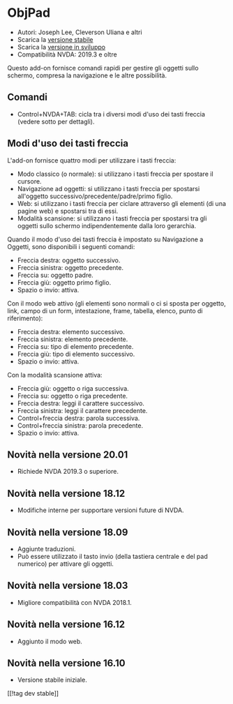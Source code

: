 # ObjPad #

* Autori: Joseph Lee, Cleverson Uliana e altri
* Scarica la [versione stabile][1]
* Scarica la [versione in sviluppo][2]
* Compatibilità NVDA: 2019.3 e oltre

Questo add-on fornisce comandi rapidi per gestire gli oggetti sullo schermo,
compresa la navigazione e le altre possibilità.

## Comandi

* Control+NVDA+TAB: cicla tra i diversi modi d'uso dei tasti freccia (vedere
  sotto per dettagli).

## Modi d'uso dei tasti freccia

L'add-on fornisce quattro modi per utilizzare i tasti freccia:

* Modo classico (o normale): si utilizzano i tasti freccia per spostare il
  cursore.
* Navigazione ad oggetti: si utilizzano i tasti freccia per spostarsi
  all'oggetto successivo/precedente/padre/primo figlio.
* Web: si utilizzano i tasti freccia per ciclare attraverso gli elementi (di
  una pagine web) e spostarsi tra di essi.
* Modalità scansione: si utilizzano i tasti freccia per spostarsi tra gli
  oggetti sullo schermo indipendentemente dalla loro gerarchia.

Quando il modo d'uso dei tasti freccia è impostato su Navigazione a Oggetti,
sono disponibili i seguenti comandi:

* Freccia destra: oggetto successivo.
* Freccia sinistra: oggetto precedente.
* Freccia su: oggetto padre.
* Freccia giù: oggetto primo figlio.
* Spazio o invio: attiva.

Con il modo web attivo (gli elementi sono normali o ci si sposta per
oggetto, link, campo di un form, intestazione, frame, tabella, elenco, punto
di riferimento):

* Freccia destra: elemento successivo.
* Freccia sinistra: elemento precedente.
* Freccia su: tipo di elemento precedente.
* Freccia giù: tipo di elemento successivo.
* Spazio o invio: attiva.

Con la modalità scansione attiva:

* Freccia giù: oggetto o riga successiva.
* Freccia su: oggetto o riga precedente.
* Freccia destra: leggi il carattere successivo.
* Freccia sinistra: leggi il carattere precedente.
* Control+freccia destra: parola successiva.
* Control+freccia sinistra: parola precedente.
* Spazio o invio: attiva.

## Novità nella versione 20.01

* Richiede NVDA 2019.3 o superiore.

## Novità nella versione 18.12

* Modifiche interne per supportare versioni future di NVDA.

## Novità nella versione 18.09

* Aggiunte traduzioni.
* Può essere utilizzato il tasto invio (della tastiera centrale e del pad
  numerico) per attivare gli oggetti.

## Novità nella versione 18.03

* Migliore compatibilità con NVDA 2018.1.

## Novità nella versione 16.12

* Aggiunto il modo web.

## Novità nella versione 16.10

* Versione stabile iniziale.

[[!tag dev stable]]

[1]: https://addons.nvda-project.org/files/get.php?file=objPad

[2]: https://addons.nvda-project.org/files/get.php?file=objPad-dev

